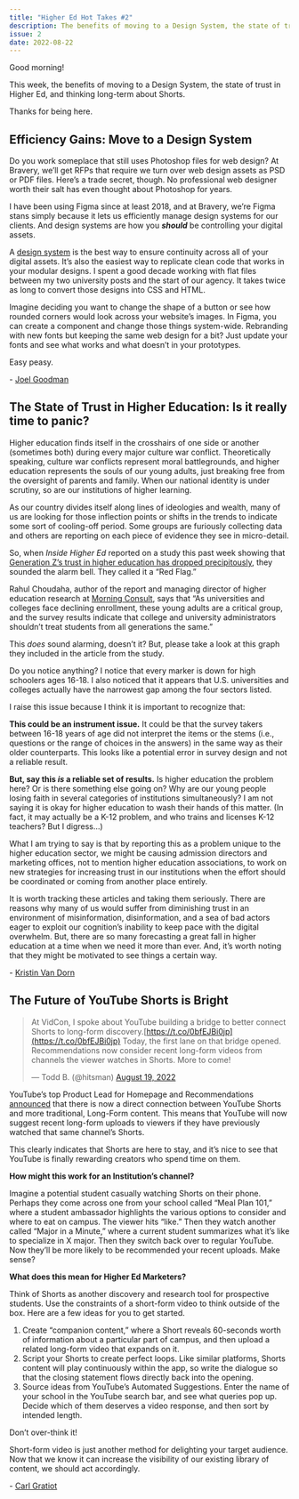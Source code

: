 ```yaml
---
title: "Higher Ed Hot Takes #2"
description: The benefits of moving to a Design System, the state of trust in Higher Ed, and thinking long-term about Shorts.
issue: 2
date: 2022-08-22
---
```

Good morning!

This week, the benefits of moving to a Design System, the state of trust in Higher Ed, and thinking long-term about Shorts.

Thanks for being here.

Efficiency Gains: Move to a Design System
-----------------------------------------

Do you work someplace that still uses Photoshop files for web design? At Bravery, we’ll get RFPs that require we turn over web design assets as PSD or PDF files. Here’s a trade secret, though. No professional web designer worth their salt has even thought about Photoshop for years.

I have been using Figma since at least 2018, and at Bravery, we’re Figma stans simply because it lets us efficiently manage design systems for our clients. And design systems are how you **_should_** be controlling your digital assets.

A [design system](https://www.nngroup.com/articles/design-systems-101/?utm_campaign=Higher%20Ed%20Hot%20Takes&utm_medium=email&utm_source=Revue%20newsletter) is the best way to ensure continuity across all of your digital assets. It’s also the easiest way to replicate clean code that works in your modular designs. I spent a good decade working with flat files between my two university posts and the start of our agency. It takes twice as long to convert those designs into CSS and HTML.

Imagine deciding you want to change the shape of a button or see how rounded corners would look across your website’s images. In Figma, you can create a component and change those things system-wide. Rebranding with new fonts but keeping the same web design for a bit? Just update your fonts and see what works and what doesn’t in your prototypes.

Easy peasy.

\- [Joel Goodman](https://twitter.com/joelgoodman?utm_campaign=Higher%20Ed%20Hot%20Takes&utm_medium=email&utm_source=Revue%20newsletter)

The State of Trust in Higher Education: Is it really time to panic?
--------------------------------------------------------------------

Higher education finds itself in the crosshairs of one side or another (sometimes both) during every major culture war conflict. Theoretically speaking, culture war conflicts represent moral battlegrounds, and higher education represents the souls of our young adults, just breaking free from the oversight of parents and family. When our national identity is under scrutiny, so are our institutions of higher learning.

As our country divides itself along lines of ideologies and wealth, many of us are looking for those inflection points or shifts in the trends to indicate some sort of cooling-off period. Some groups are furiously collecting data and others are reporting on each piece of evidence they see in micro-detail.

So, when _Inside Higher Ed_ reported on a study this past week showing that [Generation Z’s trust in higher education has dropped precipitously](https://www.insidehighered.com/news/2022/08/12/survey-highlights-gen-zs-distrust-higher-ed?utm_campaign=Higher%20Ed%20Hot%20Takes&utm_medium=email&utm_source=Revue%20newsletter), they sounded the alarm bell. They called it a “Red Flag.”

Rahul Choudaha, author of the report and managing director of higher education research at [Morning Consult](https://morningconsult.com/2022/08/02/most-trusted-universities-gaps-public-trust/?utm_campaign=Higher%20Ed%20Hot%20Takes&utm_medium=email&utm_source=Revue%20newsletter), says that “As universities and colleges face declining enrollment, these young adults are a critical group, and the survey results indicate that college and university administrators shouldn’t treat students from all generations the same.”

This _does_ sound alarming, doesn’t it? But, please take a look at this graph they included in the article from the study.

Do you notice anything? I notice that every marker is down for high schoolers ages 16-18. I also noticed that it appears that U.S. universities and colleges actually have the narrowest gap among the four sectors listed.

I raise this issue because I think it is important to recognize that:

**This could be an instrument issue.** It could be that the survey takers between 16-18 years of age did not interpret the items or the stems (i.e., questions or the range of choices in the answers) in the same way as their older counterparts. This looks like a potential error in survey design and not a reliable result.

**But, say this _is_ a reliable set of results.** Is higher education the problem here? Or is there something else going on? Why are our young people losing faith in several categories of institutions simultaneously? I am not saying it is okay for higher education to wash their hands of this matter. (In fact, it may actually be a K-12 problem, and who trains and licenses K-12 teachers? But I digress…)

What I am trying to say is that by reporting this as a problem unique to the higher education sector, we might be causing admission directors and marketing offices, not to mention higher education associations, to work on new strategies for increasing trust in our institutions when the effort should be coordinated or coming from another place entirely.

It is worth tracking these articles and taking them seriously. There are reasons why many of us would suffer from diminishing trust in an environment of misinformation, disinformation, and a sea of bad actors eager to exploit our cognition’s inability to keep pace with the digital overwhelm. But, there are so many forecasting a great fall in higher education at a time when we need it more than ever. And, it’s worth noting that they might be motivated to see things a certain way.

\- [Kristin Van Dorn](https://twitter.com/yossariansghost?utm_campaign=Higher%20Ed%20Hot%20Takes&utm_medium=email&utm_source=Revue%20newsletter)

The Future of YouTube Shorts is Bright
--------------------------------------

> At VidCon, I spoke about YouTube building a bridge to better connect Shorts to long-form discovery.[https://t.co/0bfEJBi0jp](https://t.co/0bfEJBi0jp)
> Today, the first lane on that bridge opened. Recommendations now consider recent long-form videos from channels the viewer watches in Shorts. More to come!
>
> — Todd B. (@hitsman) [August 19, 2022](https://twitter.com/hitsman/status/1560479565197107202?ref_src=twsrc%5Etfw)

YouTube’s top Product Lead for Homepage and Recommendations [announced](https://www.youtube.com/watch?t=2184s&utm_campaign=Higher%20Ed%20Hot%20Takes&utm_medium=email&utm_source=Revue%20newsletter&v=fQPUH2Ylb88) that there is now a direct connection between YouTube Shorts and more traditional, Long-Form content. This means that YouTube will now suggest recent long-form uploads to viewers if they have previously watched that same channel’s Shorts.

This clearly indicates that Shorts are here to stay, and it’s nice to see that YouTube is finally rewarding creators who spend time on them.

**How might this work for an Institution’s channel?**

Imagine a potential student casually watching Shorts on their phone. Perhaps they come across one from your school called “Meal Plan 101,” where a student ambassador highlights the various options to consider and where to eat on campus. The viewer hits “like.” Then they watch another called “Major in a Minute,” where a current student summarizes what it’s like to specialize in X major. Then they switch back over to regular YouTube. Now they’ll be more likely to be recommended your recent uploads. Make sense?

**What does this mean for Higher Ed Marketers?**

Think of Shorts as another discovery and research tool for prospective students. Use the constraints of a short-form video to think outside of the box. Here are a few ideas for you to get started.

1. Create “companion content,” where a Short reveals 60-seconds worth of information about a particular part of campus, and then upload a related long-form video that expands on it.
2. Script your Shorts to create perfect loops. Like similar platforms, Shorts content will play continuously within the app, so write the dialogue so that the closing statement flows directly back into the opening.
3. Source ideas from YouTube’s Automated Suggestions. Enter the name of your school in the YouTube search bar, and see what queries pop up. Decide which of them deserves a video response, and then sort by intended length.

Don’t over-think it!

Short-form video is just another method for delighting your target audience. Now that we know it can increase the visibility of our existing library of content, we should act accordingly.

\- [Carl Gratiot](https://twitter.com/CarlGratiot?utm_campaign=Higher%20Ed%20Hot%20Takes&utm_medium=email&utm_source=Revue%20newsletter)
